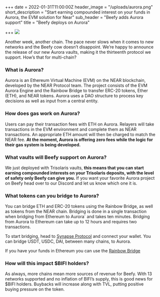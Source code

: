 +++
date = 2022-01-31T11:00:00Z
header_image = "/uploads/aurora.png"
short_description = "Start earning compounded interest on your funds in Aurora, the EVM solution for Near"
sub_header = "Beefy adds Aurora support"
title = "Beefy deploys on Aurora"

+++
![](/uploads/aurora.png)

Another week, another chain. The pace never slows when it comes to new networks and the Beefy cow doesn’t disappoint. We’re happy to announce the release of our new Aurora vaults, making it the thirteenth protocol we support. How’s that for multi-chain?

### What is Aurora?

Aurora is an Ethereum Virtual Machine (EVM) on the NEAR blockchain, developed by the NEAR Protocol team. The project consists of the EVM Aurora Engine and the Rainbow Bridge to transfer ERC-20 tokens, Ether (ETH), and NEAR tokens. Aurora uses a DAO structure to process key decisions as well as input from a central entity.

### How does gas work on Aurora?

Users can pay their transaction fees with ETH on Aurora. Relayers will take transactions in the EVM environment and complete them as NEAR transactions. An appropriate ETH amount will then be charged to match the NEAR fee. **At the moment, Aurora is offering zero fees while the logic for their gas system is being developed.**

### What vaults will Beefy support on Aurora?

We just deployed with Trisolaris vaults, **this means that you can start earning compounded interests on your Trisolaris deposits, with the level of safety only Beefy can give you.** If you want your favorite Aurora project on Beefy head over to our Discord and let us know which one it is.

### What tokens can you bridge to Aurora?

You can bridge ETH and ERC-20 tokens using the Rainbow Bridge, as well as tokens from the NEAR chain. Bridging is done in a single transaction when bridging from Ethereum to Aurora´ and takes ten minutes. Bridging from Aurora to Ethereum can take up to 12 hours and requires two transactions.

To start bridging, head to [Synapse Protocol](https://synapseprotocol.com/) and connect your wallet. You can bridge USDT, USDC, DAI, between many chains, to Aurora.  
  
If you have your funds in Ethereum you can use the [Rainbow Bridge](https://rainbowbridge.app/transfer)

### How will this impact $BIFI holders?

As always, more chains mean more sources of revenue for Beefy. With 13 networks supported and no inflation of BIFI’s supply, this is good news for $BIFI holders. Buybacks will increase along with TVL, putting positive buying pressure on the token.